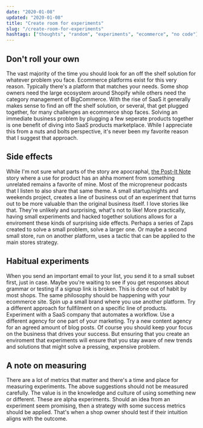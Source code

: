 ```yaml
---
date: "2020-01-08"
updated: "2020-01-08"
title: "Create room for experiments"
slug: "/create-room-for-experiments"
hashtags: ["thoughts", "random", "experiments", "ecommerce", "no code"]
---
```


## Don't roll your own

The vast majority of the time you should look for an off the shelf solution for whatever problem you face. Ecommerce platforms exist for this very reason. Typically there's a platform that matches your needs. Some shop owners need the large ecosystem around Shopify while others need the category management of BigCommerce. With the rise of SaaS it generally makes sense to find an off the shelf solution, or several, that get plugged together, for many challenges an ecommerce shop faces. Solving an immediate business problem by plugging a few seperate products together is one benefit of diving into SaaS products marketplace. While I appreciate this from a nuts and bolts perspective, it's never been my favorite reason that I suggest that approach.

## Side effects

While I'm not sure what parts of the story are apocraphal, [the Post-It Note](https://en.wikipedia.org/wiki/Post-it_Note) story where a use for product has an ahha moment from something unrelated remains a favorite of mine. Most of the micropreneur podcasts that I listen to also share that same theme. A small startup/nights and weekends project, creates a line of business out of an experiment that turns out to be more valuable than the original business itself. I love stories like that. They're unlikely and surprising, what's not to like! More practically, having small experiments and hacked together solutions allows for a enviroment these kinds of surprising side effects. Perhaps a series of Zaps created to solve a small problem, solve a larger one. Or maybe a second small store, run on another platform, uses a tactic that can be applied to the main stores strategy.

## Habitual experiments

When you send an important email to your list, you send it to a small subset first, just in case. Maybe you're waiting to see if you get responses about grammar or testing if a signup link is broken. This is done out of habit by most shops. The same philosophy should be happening with your ecommerce site. Spin up a small brand where you use another platform. Try a different approach for fullfilment on a specific line of products. Experiment with a SaaS company that automates a workflow. Use a different agency for one part of your marketing. Try a new content agency for an agreed amount of blog posts. Of course you should keep your focus on the business that drives your success. But ensuring that you create an enviroment that experiments will ensure that you stay aware of new trends and solutions that might solve a pressing, expensive problem. 

## A note on measuring

There are a lot of metrics that matter and there's a time and place for measuring experiments. The above suggestions should not be measured carefully. The value is in the knowledge and culture of using something new or different. These are alpha experiments. Should an idea from an experiment seem promising, then a strategy with some success metrics should be applied. That's when a shop owner should test if their intuition aligns with the outcome.